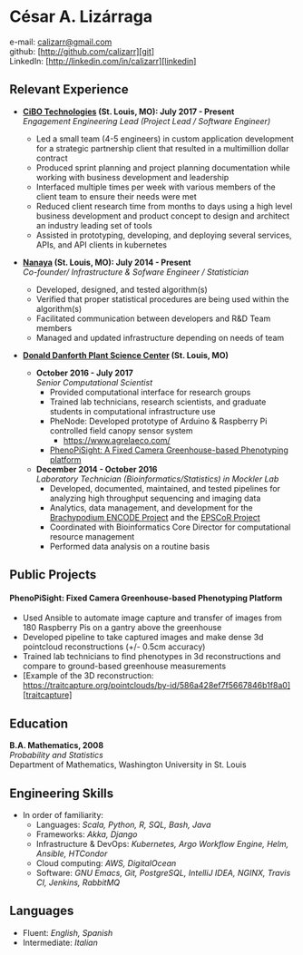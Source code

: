 # César A. Lizárraga #
e-mail: <calizarr@gmail.com>  
github: [http://github.com/calizarr][git]  
LinkedIn: [http://linkedin.com/in/calizarr][linkedin]

## Relevant Experience ##

* **[CiBO Technologies][cibo] (St. Louis, MO): July 2017 - Present**  
*Engagement Engineering Lead (Project Lead / Software Engineer)*
    * Led a small team (4-5 engineers) in custom application development for a strategic partnership client that resulted in a multimillion dollar contract
    * Produced sprint planning and project planning documentation while working with business development and leadership
    * Interfaced multiple times per week with various members of the client team to ensure their needs were met
    * Reduced client research time from months to days using a high level business development and product concept to design and architect an industry leading set of tools
    * Assisted in prototyping, developing, and deploying several services, APIs, and API clients in kubernetes
  
* **[Nanaya][nanaya] (St. Louis, MO): July 2014 - Present**  
*Co-founder/ Infrastructure & Sofware Engineer / Statistician*
    * Developed, designed, and tested algorithm(s)
    * Verified that proper statistical procedures are being used within the algorithm(s)
    * Facilitated communication between developers and R&D Team members
    * Managed and updated infrastructure depending on needs of team
  
* **[Donald Danforth Plant Science Center][ddpsc] (St. Louis, MO)**
    * **October 2016 - July 2017**  
    *Senior Computational Scientist*
        * Provided computational interface for research groups
        * Trained lab technicians, research scientists, and graduate students in computational infrastructure use
        * PheNode: Developed prototype of Arduino & Raspberry Pi controlled field canopy sensor system
          * https://www.agrelaeco.com/
        * [PhenoPiSight: A Fixed Camera Greenhouse-based Phenotyping platform](#phenopisight)
    * **December 2014 - October 2016**  
    *Laboratory Technician (Bioinformatics/Statistics) in Mockler Lab*  
        * Developed, documented, maintained, and tested pipelines for analyzing high throughput sequencing and imaging data
        * Analytics, data management, and development for the [Brachypodium ENCODE Project][encode] and the [EPSCoR Project][EPSCoR]
        * Coordinated with Bioinformatics Core Director for computational resource management
        * Performed data analysis on a routine basis

## Public Projects ##

#### PhenoPiSight: Fixed Camera Greenhouse-based Phenotyping Platform<a name="phenopisight"></a> ####

  * Used Ansible to automate image capture and transfer of images from 180 Raspberry Pis on a gantry above the greenhouse
  * Developed pipeline to take captured images and make dense 3d pointcloud reconstructions (+/- 0.5cm accuracy)
  * Trained lab technicians to find phenotypes in 3d reconstructions and compare to ground-based greenhouse measurements
  * [Example of the 3D reconstruction: https://traitcapture.org/pointclouds/by-id/586a428ef7f5667846b1f8a0][traitcapture]
  
## Education ##

**B.A. Mathematics, 2008**  
*Probability and Statistics*  
Department of Mathematics, Washington University in St. Louis  

## Engineering Skills ##

* In order of familiarity:
  * Languages: *Scala, Python, R, SQL, Bash, Java*
  * Frameworks: *Akka, Django*
  * Infrastructure & DevOps: *Kubernetes, Argo Workflow Engine, Helm, Ansible, HTCondor*
  * Cloud computing: *AWS, DigitalOcean*
  * Software: *GNU Emacs, Git, PostgreSQL, IntelliJ IDEA, NGINX, Travis CI, Jenkins, RabbitMQ*

## Languages ##

* Fluent: *English, Spanish*
* Intermediate: *Italian*

[Git]: http://github.com/calizarr
[linkedin]: http://www.linkedin.com/in/calizarr
[ddpsc]: https://www.danforthcenter.org/
[encode]: http://genomicscience.energy.gov/research/DOEUSDA/abstracts/2014mockler_abstract.shtml
[nanaya]: http://www.nanaya.co
[EPSCoR]: https://missouriepscor.org/
[phenopisight]: https://github.com/calizarr/EPSCoR_Bramble_GH9C
[cibo]: https://www.cibotechnologies.com/
[phenode]: https://www.agrelaeco.com/
[traitcapture]: https://traitcapture.org/pointclouds/by-id/586a428ef7f5667846b1f8a0
